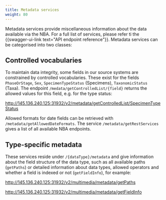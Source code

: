 ```yaml
---
title: Metadata services
weight: 80
---
```


Metadata services provide miscellaneous information about the data available via the NBA. For a full list of services, please refer ti the
{{swagger-ui-link text="API endpoint reference"}}. Metadata services can be categorised into two classes:

## Controlled vocabularies
To maintain data integrity, some fields in our source systems are constrained by controlled vocabularies. These exist for 
the fields `PhaseOrStage`, `Sex`, `SpecimenTypeStatus` (Specimens), `TaxonomicStatus` (Taxa). The 
endpoint `/medata/getControlledList/{field}` returns the allowed values for this field, e.g. for the type status:

http://145.136.240.125:31932/v2/metadata/getControlledList/SpecimenTypeStatus

Allowed formats for date fields can be retrieved with `/metadata/getAllowedDateFormats`. The service `/metadata/getRestServices` gives a list of all available NBA endpoints.

## Type-specific metadata
These services reside under `/{dataType}/metadata` and give information about the field structure of the data type, such as all available 
paths (`getPaths`) or detailed information about data types, allowed operators and whether a field is indexed or not (`getFieldInfo`), for example:

http://145.136.240.125:31932/v2/multimedia/metadata/getPaths

http://145.136.240.125:31932/v2/multimedia/metadata/getFieldInfo

